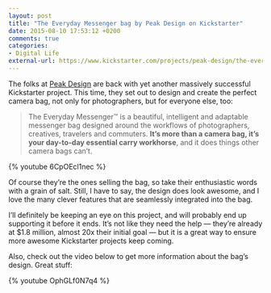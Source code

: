 ```yaml
---
layout: post
title: "The Everyday Messenger bag by Peak Design on Kickstarter"
date: 2015-08-10 17:53:12 +0200
comments: true
categories: 
- Digital Life
external-url: https://www.kickstarter.com/projects/peak-design/the-everyday-messenger-a-bag-for-cameras-and-essen
---
```


The folks at [Peak Design](https://peakdesign.com) are back with yet another massively successful Kickstarter project. This time, they set out to design and create the perfect camera bag, not only for photographers, but for everyone else, too:

> The Everyday Messenger™ is a beautiful, intelligent and adaptable messenger bag designed around the workflows of photographers, creatives, travelers and commuters. **It’s more than a camera bag, it’s your day-to-day essential carry workhorse**, and it does things other camera bags can’t.

{% youtube 6CpOEcl1nec %}

Of course they’re the ones selling the bag, so take their enthusiastic words with a grain of salt. Still, I have to say, the design does look awesome, and I love the many clever features that are seamlessly integrated into the bag.

I’ll definitely be keeping an eye on this project, and will probably end up supporting it before it ends. It’s not like they need the help — they’re already at $1.8 million, almost 20x their initial goal — but it is a great way to ensure more awesome Kickstarter projects keep coming.

Also, check out the video below to get more information about the bag’s design. Great stuff:

{% youtube OphGLf0N7q4 %}